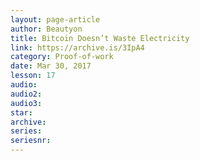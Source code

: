 ```yaml
---
layout: page-article
author: Beautyon
title: Bitcoin Doesn’t Waste Electricity
link: https://archive.is/3IpA4
category: Proof-of-work
date: Mar 30, 2017
lesson: 17
audio: 
audio2: 
audio3: 
star: 
archive: 
series: 
seriesnr: 
---
```

